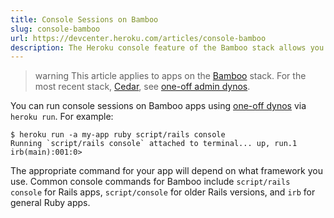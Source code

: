 ```yaml
---
title: Console Sessions on Bamboo
slug: console-bamboo
url: https://devcenter.heroku.com/articles/console-bamboo
description: The Heroku console feature of the Bamboo stack allows you to run remote console and rake commands from the command line.
---
```


> warning
> This article applies to apps on the [Bamboo](bamboo) stack.  For the most recent stack, [Cedar](cedar), see [one-off admin dynos](oneoff-admin-ps).

You can run console sessions on Bamboo apps using [one-off dynos](oneoff-admin-ps) via `heroku run`. For example:

```term
$ heroku run -a my-app ruby script/rails console
Running `script/rails console` attached to terminal... up, run.1
irb(main):001:0>
```

The appropriate command for your app will depend on what framework you use. Common console commands for Bamboo include `script/rails console` for Rails apps, `script/console` for older Rails versions, and `irb` for general Ruby apps.
